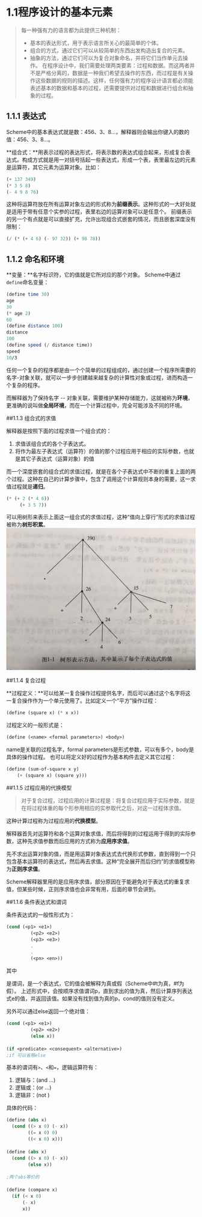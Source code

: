 # 1.1程序设计的基本元素
> 每一种强有力的语言都为此提供三种机制：
> * 基本的表达形式，用于表示语言所关心的最简单的个体。
> * 组合的方式，通过它们可以从较简单的东西出发构造出复合的元素。
> * 抽象的方法，通过它们可以为复合对象命名，并将它们当作单元去操作。
> 在程序设计中，我们需要处理两类要素：过程和数据。而这两者并不是严格分离的，数据是一种我们希望去操作的东西，而过程是有关操作这些数据的规则的描述。这样，任何强有力的程序设计语言都必须能表述基本的数据和基本的过程，还需要提供对过程和数据进行组合和抽象的过程。

## 1.1.1 表达式

Scheme中的基本表达式就是数：456、3、8...，解释器则会输出你键入的数的值：456、3、8...。

**组合式：**用表示过程的表达形式，将表示数的表达式组合起来，形成复合表达式。构成方式就是用一对括号括起一些表达式，形成一个表，表里最左边的元素是运算符，其它元素为运算对象。比如：

``` Scheme
(+ 137 349)
(* 3 5 8)
(- 4 9 8 76)
```
这种将运算符放在所有运算对象左边的形式称为**前缀表示**。这种形式的一大好处就是适用于带有任意个实参的过程，表里右边的运算对象可以是任意个。
前缀表示的另一个有点就是可以直接扩充，允许出现组合式嵌套的情况，而且嵌套深度没有限制：

``` Scheme
(/ (* (+ 4 6) (- 97 32)) (+ 98 78))
```

## 1.1.2 命名和环境

**变量：**名字标识符，它的值就是它所对应的那个对象。
Scheme中通过`define`命名变量：

``` Scheme
(define time 30)
age
30
(* age 2)
60
(define distance 100)
distance
100
(define speed (/ distance time))
speed
10/3
```

任何一个复杂的程序都是由一个个简单的过程组成的，通过创建一个程序所需要的名字-对象关联，就可以一步步创建越来越复杂的计算性对象或过程，进而构造一个复杂的程序。

而解释器为了保持名字 -- 对象关联，需要维护某种存储能力，这就被称为**环境**，更准确的说叫做**全局环境**，而在一个计算过程中，完全可能涉及不同的环境。

##1.1.3 组合式的求值

解释器是按照下面的过程求值一个组合式的：
1. 求值该组合式的各个子表达式。
2. 将作为最左子表达式（运算符）的值的那个过程应用于相应的实际参数，也就是其它子表达式（运算对象）的值

而一个深度嵌套的组合式的求值过程，就是在各个子表达式中不断的重复上面的两个过程。这种在自己的计算步骤中，包含了调用这个计算规则本身的需要，这一求值过程就是**递归**。


``` Scheme
(* (+ 2 (* 4 6))
	 (+ 3 5 7))
```
可以用树形来表示上面这一组合式的求值过程，这种“值向上穿行”形式的求值过程被称为**树形积累**。
![IMG_2396](media/IMG_2396.jpg)

##1.1.4 复合过程

**过程定义：**可以给某一复合操作过程提供名字，而后可以通过这个名字将这一复合操作作为一个单元使用了。比如定义一个“平方”操作过程：

```Scheme
(define (square x) (* x x))
```
过程定义的一般形式是：

```Scheme
(define (<name> <formal parameters>) <body>)
```
name是关联的过程名字，formal parameters是形式参数，可以有多个，body是具体的操作过程。
也可以将定义好的过程作为基本构件去定义其它过程：

```Scheme
(define (sum-of-square x y) 
	(+ (square x) (square y)))
```
##1.1.5 过程应用的代换模型

> 对于复合过程，过程应用的计算过程是：将复合过程应用于实际参数，就是在将过程体重的每个形参用相应的实参取代之后，对这一过程体求值。

这种计算过程称为过程应用的**代换模型**。

解释器首先对运算符和各个运算对象求值，而后将得到的过程运用于得到的实际参数，这种先求值参数而后应用的方式称为**应用序求值**。

先不求出运算对象的值，而是用运算对象表达式去代换形式参数，直到得到一个只包含基本运算符的表达式，然后再去求值。这种“完全展开而后归约”的求值模型称为**正则序求值**。

Scheme解释器里用的是应用序求值，部分原因在于能避免对于表达式的重复求值，但某些时候，正则序求值也会非常有用，后面的章节会讲到。

##1.1.6 条件表达式和谓词

条件表达式的一般性形式为：

```Scheme
(cond (<p1> <e1>)
		 (<p2> <e2>)
		 (<p3> <e3>)
		 .
		 .
		 (<pn> <en>))		 
```
其中<p>是谓词，是一个表达式，它的值会被解释为真或假（Scheme中#t为真，#f为假）。
上述形式中，会按顺序求值谓词p，直到求出的值为真，然后计算序列表达式e的值，并返回该值。如果没有找到值为真的p，cond的值则没有定义。

另外可以通过else返回一个绝对值：

```Scheme
(cond (<p1> <e1>)
		 (<p2> <e2>)
		 (else x))		

(if <predicate> <consequent> <alternative>)
;if 可以省略else 
```

基本的谓词有`>`、`<`和`=`，逻辑运算符有：
1. 逻辑与：(and <e1>...<en>)
2. 逻辑或：(or <e1>...<en>)
3. 逻辑非：(not <e>)

具体的代码：

```Scheme
(define (abs x)
  (cond ((> x 0) (- x))
        ((= x 0) 0)
        ((< x 0) x)))
        
(define (abs x)
  (cond ((> x 0) (- x))
        (else x))
        
;两个abs等价的

(define (compare x)
  (if (< x 0)
      (- x)
      x))
```


